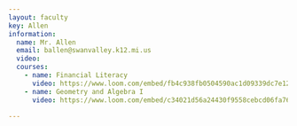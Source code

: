 ```yaml
---
layout: faculty
key: Allen
information:
  name: Mr. Allen
  email: ballen@swanvalley.k12.mi.us
  video: 
  courses:
    - name: Financial Literacy
      video: https://www.loom.com/embed/fb4c938fb0504590ac1d09339dc7e127
    - name: Geometry and Algebra I
      video: https://www.loom.com/embed/c34021d56a24430f9558cebcd06fa763
        
---
```

